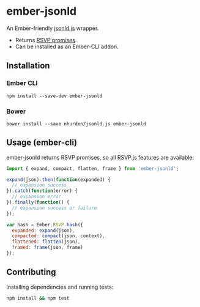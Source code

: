 # ember-jsonld

An Ember-friendly [jsonld.js][jsonld.js] wrapper.

* Returns [RSVP promises][RSVP].
* Can be installed as an Ember-CLI addon.

## Installation

### Ember CLI
`npm install --save-dev ember-jsonld`

### Bower
`bower install --save nhurden/jsonld.js ember-jsonld`

## Usage (ember-cli)
ember-jsonld returns RSVP promises, so all RSVP.js features are available:
```js
import { expand, compact, flatten, frame } from 'ember-jsonld';

expand(json).then(function(expanded) {
  // expansion success
}).catch(function(error) {
  // expansion error
}).finally(function() {
  // expansion success or failure
});

var hash = Ember.RSVP.hash({
  expanded: expand(json),
  compacted: compact(json, context),
  flattened: flatten(json),
  framed: frame(json, frame)
});
```

## Contributing
Installing dependencies and running tests:
```sh
npm install && npm test
```

[jsonld.js]: https://github.com/digitalbazaar/jsonld.js
[RSVP]: https://github.com/tildeio/rsvp.js
